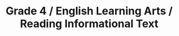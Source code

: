 ---
title: "Grade 4 / English Learning Arts / Reading Informational Text"
subject: "ela"
grade: "4"
area: "rit"
next_steps:
  - instructions: "Ask your student to read articles and to describe the people, events, or ideas from the articles using details from the texts. Discuss the main ideas and the connections between ideas. Ask your student to tell you about the organization of the text and the author’s point of view."
  - instructions: "Ask your student to read several articles about a topic and to compare and contrast the ideas, organization, and points of view of the texts. Ask your student how charts, pictures, or diagrams help to explain the topic."
  - instructions: "Ask your student to read several texts about a topic and to compare and contrast the ideas, organization, and points of view. Ask your student to determine the evidence that supports each author’s ideas and how charts, pictures, or diagrams supplement the information."
---